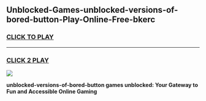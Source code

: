 
## Unblocked-Games-unblocked-versions-of-bored-button-Play-Online-Free-bkerc
<h3>
<a href="https://premium76.site?title=unblocked-versions-of-bored-button&ref=26A">CLICK TO PLAY</a></h3>
<hr>

<h3>
<a href="https://premium76.site?title=unblocked-versions-of-bored-button&ref=26A">CLICK 2 PLAY</a>
  
</h3>

<a href="https://premium76.site?title=unblocked-versions-of-bored-button&ref=26A"><img src="https://clearcache.store/games.png"></a>


**unblocked-versions-of-bored-button games unblocked: Your Gateway to Fun and Accessible Online Gaming**
